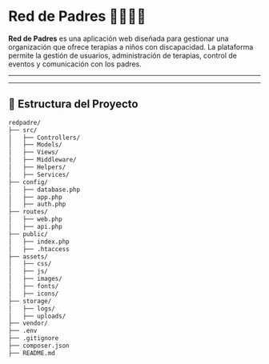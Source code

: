 # Red de Padres 🧑‍🏫👩‍⚕️

**Red de Padres** es una aplicación web diseñada para gestionar una organización que ofrece terapias a niños con discapacidad.
 La plataforma permite la gestión de usuarios, administración de terapias, control de eventos y comunicación con los padres.

---

---

## 📁 **Estructura del Proyecto**

```bash
redpadre/  
├── src/  
│   ├── Controllers/        
│   ├── Models/          
│   ├── Views/             
│   ├── Middleware/         
│   ├── Helpers/            
│   ├── Services/         
├── config/              
│   ├── database.php      
│   ├── app.php              
│   ├── auth.php           
├── routes/                
│   ├── web.php            
│   ├── api.php           
├── public/                
│   ├── index.php           
│   ├── .htaccess         
├── assets/                
│   ├── css/               
│   ├── js/                 
│   ├── images/           
│   ├── fonts/           
│   ├── icons/              
├── storage/              
│   ├── logs/               
│   ├── uploads/        
├── vendor/             
├── .env                 
├── .gitignore             
├── composer.json           
├── README.md              
